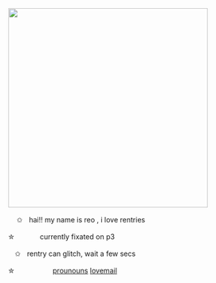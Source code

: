 <img src="https://i.imgur.com/ZNNlN2U.png&=80" width="400">

ㅤ
✩ㅤhai!! my name is reo , i love rentries

✮ㅤㅤㅤㅤcurrently fixated on p3

ㅤ✩ㅤrentry can glitch, wait a few secs

✮ㅤㅤㅤㅤㅤㅤ[prounouns](https://pronouns.cc/@kureomi) [lovemail](https://rentry.co/lovemailreo)


